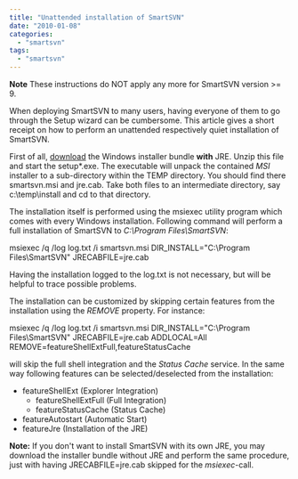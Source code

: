 ```yaml
---
title: "Unattended installation of SmartSVN"
date: "2010-01-08"
categories: 
  - "smartsvn"
tags: 
  - "smartsvn"
---
```


**Note** These instructions do NOT apply any more for SmartSVN version >= 9.

When deploying SmartSVN to many users, having everyone of them to go through the Setup wizard can be cumbersome. This article gives a short receipt on how to perform an unattended respectively quiet installation of SmartSVN.

First of all, [download](http://www.syntevo.com/smartsvn/download.html?all=true) the Windows installer bundle **with** JRE. Unzip this file and start the setup\*.exe. The executable will unpack the contained _MSI_ installer to a sub-directory within the TEMP directory. You should find there smartsvn.msi and jre.cab. Take both files to an intermediate directory, say c:\\temp\\install and cd to that directory.

The installation itself is performed using the msiexec utility program which comes with every Windows installation. Following command will perform a full installation of SmartSVN to _C:\\Program Files\\SmartSVN_:

msiexec /q /log log.txt /i smartsvn.msi DIR\_INSTALL="C:\\Program Files\\SmartSVN" JRECABFILE=jre.cab

Having the installation logged to the log.txt is not necessary, but will be helpful to trace possible problems.

The installation can be customized by skipping certain features from the installation using the _REMOVE_ property. For instance:

msiexec /q /log log.txt /i smartsvn.msi DIR\_INSTALL="C:\\Program Files\\SmartSVN" JRECABFILE=jre.cab ADDLOCAL=All REMOVE=featureShellExtFull,featureStatusCache

will skip the full shell integration and the _Status Cache_ service. In the same way following features can be selected/deselected from the installation:

- featureShellExt (Explorer Integration)
    - featureShellExtFull (Full Integration)
    - featureStatusCache (Status Cache)
- featureAutostart (Automatic Start)
- featureJre (Installation of the JRE)

**Note:** If you don't want to install SmartSVN with its own JRE, you may download the installer bundle without JRE and perform the same procedure, just with having JRECABFILE=jre.cab skipped for the _msiexec_\-call.
